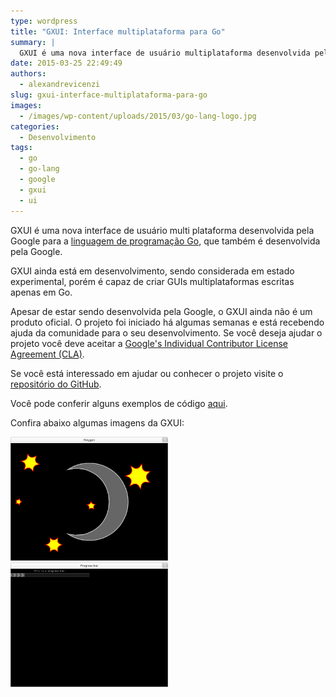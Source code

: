 ```yaml
---
type: wordpress
title: "GXUI: Interface multiplataforma para Go"
summary: |
  GXUI é uma nova interface de usuário multiplataforma desenvolvida pela Google para a linguagem de programação Go, que também é desenvolvida pela Google.
date: 2015-03-25 22:49:49
authors:
  - alexandrevicenzi
slug: gxui-interface-multiplataforma-para-go
images:
  - /images/wp-content/uploads/2015/03/go-lang-logo.jpg
categories:
  - Desenvolvimento
tags:
  - go
  - go-lang
  - google
  - gxui
  - ui
---
```


GXUI é uma nova interface de usuário multi plataforma desenvolvida pela Google para a <a href="https://golang.org/" target="_blank">linguagem de programação Go</a>, que também é desenvolvida pela Google.

GXUI ainda está em desenvolvimento, sendo considerada em estado experimental, porém é capaz de criar GUIs multiplataformas escritas apenas em Go.

Apesar de estar sendo desenvolvida pela Google, o GXUI ainda não é um produto oficial. O projeto foi iniciado há algumas semanas e está recebendo ajuda da comunidade para o seu desenvolvimento. Se você deseja ajudar o projeto você deve aceitar a <a href="https://cla.developers.google.com/about/google-individual?csw=1" target="_blank">Google's Individual Contributor License Agreement (CLA)</a>.

Se você está interessado em ajudar ou conhecer o projeto visite o <a href="https://github.com/google/gxui" target="_blank">repositório do GitHub</a>.

Você pode conferir alguns exemplos de código <a href="https://github.com/google/gxui/tree/master/samples" target="_blank">aqui</a>.

Confira abaixo algumas imagens da GXUI:

<img class=" aligncenter" src="/images/wp-content/uploads/2015/03/gxui-polygon.png" alt="gxui polygon" width="50%" height="50%" />

<img class=" aligncenter" src="/images/wp-content/uploads/2015/03/gxui-progress-bar.png" alt="gxui progress bar" width="50%" height="50%" />
